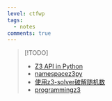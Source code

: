 ```yaml
---
level: ctfwp
tags:
  - notes
comments: true
---
```


> [!TODO]
>
> - [Z3 API in Python](https://ericpony.github.io/z3py-tutorial/guide-examples.htm)
> - [namespacez3py](https://z3prover.github.io/api/html/namespacez3py.html)
> - [使用z3-solver破解随机数](https://cn-sec.com/archives/1705899.html)
> - [programmingz3](https://theory.stanford.edu/~nikolaj/programmingz3.html)

